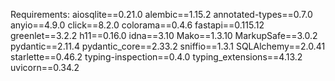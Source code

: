 Requirements:
aiosqlite==0.21.0
alembic==1.15.2
annotated-types==0.7.0
anyio==4.9.0
click==8.2.0
colorama==0.4.6
fastapi==0.115.12
greenlet==3.2.2
h11==0.16.0
idna==3.10
Mako==1.3.10
MarkupSafe==3.0.2
pydantic==2.11.4
pydantic_core==2.33.2
sniffio==1.3.1
SQLAlchemy==2.0.41
starlette==0.46.2
typing-inspection==0.4.0
typing_extensions==4.13.2
uvicorn==0.34.2
